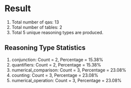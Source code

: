 # Result<br/>
1. Total number of qas: 13<br/>
2. Total number of tables: 2<br/>
3. Total 5 unique reasoning types are produced.<br/>
## **Reasoning Type Statistics**<br/>
1. conjunction: Count = 2, Percentage = 15.38%<br/>
2. quantifiers: Count = 2, Percentage = 15.38%<br/>
3. numerical_comparison: Count = 3, Percentage = 23.08%<br/>
4. counting: Count = 3, Percentage = 23.08%<br/>
5. numerical_operation: Count = 3, Percentage = 23.08%<br/>
